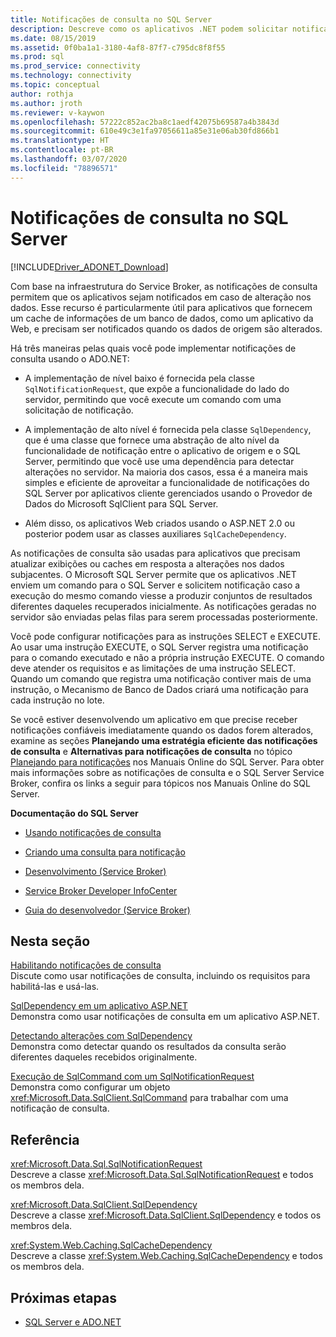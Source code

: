 ```yaml
---
title: Notificações de consulta no SQL Server
description: Descreve como os aplicativos .NET podem solicitar notificações do SQL Server quando os dados foram alterados.
ms.date: 08/15/2019
ms.assetid: 0f0ba1a1-3180-4af8-87f7-c795dc8f8f55
ms.prod: sql
ms.prod_service: connectivity
ms.technology: connectivity
ms.topic: conceptual
author: rothja
ms.author: jroth
ms.reviewer: v-kaywon
ms.openlocfilehash: 57222c852ac2ba8c1aedf42075b69587a4b3843d
ms.sourcegitcommit: 610e49c3e1fa97056611a85e31e06ab30fd866b1
ms.translationtype: HT
ms.contentlocale: pt-BR
ms.lasthandoff: 03/07/2020
ms.locfileid: "78896571"
---
```

# <a name="query-notifications-in-sql-server"></a>Notificações de consulta no SQL Server

[!INCLUDE[Driver_ADONET_Download](../../../includes/driver_adonet_download.md)]

Com base na infraestrutura do Service Broker, as notificações de consulta permitem que os aplicativos sejam notificados em caso de alteração nos dados. Esse recurso é particularmente útil para aplicativos que fornecem um cache de informações de um banco de dados, como um aplicativo da Web, e precisam ser notificados quando os dados de origem são alterados.  
  
Há três maneiras pelas quais você pode implementar notificações de consulta usando o ADO.NET:  
  
- A implementação de nível baixo é fornecida pela classe `SqlNotificationRequest`, que expõe a funcionalidade do lado do servidor, permitindo que você execute um comando com uma solicitação de notificação.  
  
- A implementação de alto nível é fornecida pela classe `SqlDependency`, que é uma classe que fornece uma abstração de alto nível da funcionalidade de notificação entre o aplicativo de origem e o SQL Server, permitindo que você use uma dependência para detectar alterações no servidor. Na maioria dos casos, essa é a maneira mais simples e eficiente de aproveitar a funcionalidade de notificações do SQL Server por aplicativos cliente gerenciados usando o Provedor de Dados do Microsoft SqlClient para SQL Server.  
  
- Além disso, os aplicativos Web criados usando o ASP.NET 2.0 ou posterior podem usar as classes auxiliares `SqlCacheDependency`.  
  
As notificações de consulta são usadas para aplicativos que precisam atualizar exibições ou caches em resposta a alterações nos dados subjacentes. O Microsoft SQL Server permite que os aplicativos .NET enviem um comando para o SQL Server e solicitem notificação caso a execução do mesmo comando viesse a produzir conjuntos de resultados diferentes daqueles recuperados inicialmente. As notificações geradas no servidor são enviadas pelas filas para serem processadas posteriormente.  
  
Você pode configurar notificações para as instruções SELECT e EXECUTE. Ao usar uma instrução EXECUTE, o SQL Server registra uma notificação para o comando executado e não a própria instrução EXECUTE. O comando deve atender os requisitos e as limitações de uma instrução SELECT. Quando um comando que registra uma notificação contiver mais de uma instrução, o Mecanismo de Banco de Dados criará uma notificação para cada instrução no lote.  
  
Se você estiver desenvolvendo um aplicativo em que precise receber notificações confiáveis imediatamente quando os dados forem alterados, examine as seções **Planejando uma estratégia eficiente das notificações de consulta** e **Alternativas para notificações de consulta** no tópico [Planejando para notificações](https://go.microsoft.com/fwlink/?LinkId=211984) nos Manuais Online do SQL Server. Para obter mais informações sobre as notificações de consulta e o SQL Server Service Broker, confira os links a seguir para tópicos nos Manuais Online do SQL Server.  
  
**Documentação do SQL Server**  
  
- [Usando notificações de consulta](https://docs.microsoft.com/previous-versions/sql/sql-server-2008-r2/ms175110(v=sql.105))  
  
- [Criando uma consulta para notificação](https://docs.microsoft.com/previous-versions/sql/sql-server-2008-r2/ms181122(v=sql.105))  
  
- [Desenvolvimento (Service Broker)](https://docs.microsoft.com/previous-versions/sql/sql-server-2008-r2/bb522889(v=sql.105))  
  
- [Service Broker Developer InfoCenter](https://docs.microsoft.com/previous-versions/sql/sql-server-2008-r2/ms166100(v=sql.105))  
  
- [Guia do desenvolvedor (Service Broker)](https://docs.microsoft.com/previous-versions/sql/sql-server-2008-r2/bb522908(v=sql.105))  
  
## <a name="in-this-section"></a>Nesta seção  
[Habilitando notificações de consulta](enable-query-notifications.md)  
Discute como usar notificações de consulta, incluindo os requisitos para habilitá-las e usá-las.  
  
[SqlDependency em um aplicativo ASP.NET](sqldependency-aspnet-app.md)  
Demonstra como usar notificações de consulta em um aplicativo ASP.NET.  
  
[Detectando alterações com SqlDependency](detect-changes-sqldependency.md)  
Demonstra como detectar quando os resultados da consulta serão diferentes daqueles recebidos originalmente.  
  
[Execução de SqlCommand com um SqlNotificationRequest](sqlcommand-execution-sqlnotificationrequest.md)  
Demonstra como configurar um objeto <xref:Microsoft.Data.SqlClient.SqlCommand> para trabalhar com uma notificação de consulta.  
  
## <a name="reference"></a>Referência  
<xref:Microsoft.Data.Sql.SqlNotificationRequest>  
Descreve a classe <xref:Microsoft.Data.Sql.SqlNotificationRequest> e todos os membros dela.  
  
<xref:Microsoft.Data.SqlClient.SqlDependency>  
Descreve a classe <xref:Microsoft.Data.SqlClient.SqlDependency> e todos os membros dela.  
  
<xref:System.Web.Caching.SqlCacheDependency>  
Descreve a classe <xref:System.Web.Caching.SqlCacheDependency> e todos os membros dela.  
  
## <a name="next-steps"></a>Próximas etapas
- [SQL Server e ADO.NET](index.md)
